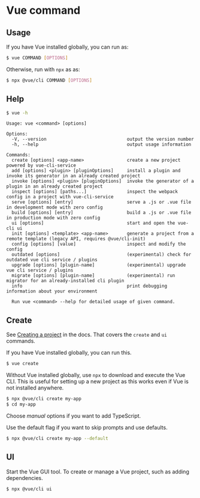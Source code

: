 # Vue command


## Usage

If you have Vue installed globally, you can run as:

```sh
$ vue COMMAND [OPTIONS]
```

Otherwise, run with `npx` as as:

```sh
$ npx @vue/cli COMMAND [OPTIONS]
```


## Help

```sh
$ vue -h
```
```
Usage: vue <command> [options]

Options:
  -V, --version                              output the version number
  -h, --help                                 output usage information

Commands:
  create [options] <app-name>                create a new project powered by vue-cli-service
  add [options] <plugin> [pluginOptions]     install a plugin and invoke its generator in an already created project
  invoke [options] <plugin> [pluginOptions]  invoke the generator of a plugin in an already created project
  inspect [options] [paths...]               inspect the webpack config in a project with vue-cli-service
  serve [options] [entry]                    serve a .js or .vue file in development mode with zero config
  build [options] [entry]                    build a .js or .vue file in production mode with zero config
  ui [options]                               start and open the vue-cli ui
  init [options] <template> <app-name>       generate a project from a remote template (legacy API, requires @vue/cli-init)
  config [options] [value]                   inspect and modify the config
  outdated [options]                         (experimental) check for outdated vue cli service / plugins
  upgrade [options] [plugin-name]            (experimental) upgrade vue cli service / plugins
  migrate [options] [plugin-name]            (experimental) run migrator for an already-installed cli plugin
  info                                       print debugging information about your environment

  Run vue <command> --help for detailed usage of given command.
```


## Create

See [Creating a project](https://cli.vuejs.org/guide/creating-a-project.html) in the docs. That covers the `create` and `ui` commands.

If you have Vue installed globally, you can run this.

```sh
$ vue create
```

Without Vue installed globally, use `npx` to download and execute the Vue CLI. This is useful for setting up a new project as this works even if Vue is not installed anywhere.

```sh
$ npx @vue/cli create my-app
$ cd my-app
```

Choose _manual_ options if you want to add TypeScript.

Use the default flag if you want to skip prompts and use defaults.

```sh
$ npx @vue/cli create my-app --default
```


## UI

Start the Vue GUI tool. To create or manage a Vue project, such as adding dependencies.

```sh
$ npx @vue/cli ui
```
